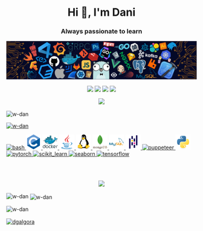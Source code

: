 <h1 align="center">Hi 👋, I'm Dani</h1>
<h3 align="center">Always passionate to learn</h3>

<!-- Header -->
<p align="center">
 
 <img src="https://github.com/w-dan/w-dan/blob/main/images/header_.png"/> 

</p>

<!-- Badges -->
<p align="center">
 
 <img src="https://badges.pufler.dev/visits/w-dan/w-dan"/> 
 <img src="https://badges.pufler.dev/years/w-dan"/>
 <img src="https://badges.pufler.dev/repos/w-dan"/>
 <img src="https://badges.pufler.dev/commits/monthly/w-dan" />

</p>

<!-- Technology stack -->
<p align = "center"><img src = "https://readme-typing-svg.herokuapp.com?color=5992F1&center=true&lines=Technology+stack"/></p>


<p align="left"> <img src="https://komarev.com/ghpvc/?username=w-dan&label=Profile%20views&color=0e75b6&style=flat" alt="w-dan" /> </p>

<p align="left"> <a href="https://github.com/ryo-ma/github-profile-trophy"><img src="https://github-profile-trophy.vercel.app/?username=w-dan" alt="w-dan" /></a> </p>

<p align="left"> <a href="https://www.gnu.org/software/bash/" target="_blank" rel="noreferrer"> <img src="https://www.vectorlogo.zone/logos/gnu_bash/gnu_bash-icon.svg" alt="bash" width="40" height="40"/> </a> <a href="https://www.cprogramming.com/" target="_blank" rel="noreferrer"> <img src="https://raw.githubusercontent.com/devicons/devicon/master/icons/c/c-original.svg" alt="c" width="40" height="40"/> </a> <a href="https://www.docker.com/" target="_blank" rel="noreferrer"> <img src="https://raw.githubusercontent.com/devicons/devicon/master/icons/docker/docker-original-wordmark.svg" alt="docker" width="40" height="40"/> </a> <a href="https://www.java.com" target="_blank" rel="noreferrer"> <img src="https://raw.githubusercontent.com/devicons/devicon/master/icons/java/java-original.svg" alt="java" width="40" height="40"/> </a> <a href="https://www.linux.org/" target="_blank" rel="noreferrer"> <img src="https://raw.githubusercontent.com/devicons/devicon/master/icons/linux/linux-original.svg" alt="linux" width="40" height="40"/> </a> <a href="https://www.mongodb.com/" target="_blank" rel="noreferrer"> <img src="https://raw.githubusercontent.com/devicons/devicon/master/icons/mongodb/mongodb-original-wordmark.svg" alt="mongodb" width="40" height="40"/> </a> <a href="https://www.mysql.com/" target="_blank" rel="noreferrer"> <img src="https://raw.githubusercontent.com/devicons/devicon/master/icons/mysql/mysql-original-wordmark.svg" alt="mysql" width="40" height="40"/> </a> <a href="https://pandas.pydata.org/" target="_blank" rel="noreferrer"> <img src="https://raw.githubusercontent.com/devicons/devicon/2ae2a900d2f041da66e950e4d48052658d850630/icons/pandas/pandas-original.svg" alt="pandas" width="40" height="40"/> </a> <a href="https://github.com/puppeteer/puppeteer" target="_blank" rel="noreferrer"> <img src="https://www.vectorlogo.zone/logos/pptrdev/pptrdev-official.svg" alt="puppeteer" width="40" height="40"/> </a> <a href="https://www.python.org" target="_blank" rel="noreferrer"> <img src="https://raw.githubusercontent.com/devicons/devicon/master/icons/python/python-original.svg" alt="python" width="40" height="40"/> </a> <a href="https://pytorch.org/" target="_blank" rel="noreferrer"> <img src="https://www.vectorlogo.zone/logos/pytorch/pytorch-icon.svg" alt="pytorch" width="40" height="40"/> </a> <a href="https://scikit-learn.org/" target="_blank" rel="noreferrer"> <img src="https://upload.wikimedia.org/wikipedia/commons/0/05/Scikit_learn_logo_small.svg" alt="scikit_learn" width="40" height="40"/> </a> <a href="https://seaborn.pydata.org/" target="_blank" rel="noreferrer"> <img src="https://seaborn.pydata.org/_images/logo-mark-lightbg.svg" alt="seaborn" width="40" height="40"/> </a> <a href="https://www.tensorflow.org" target="_blank" rel="noreferrer"> <img src="https://www.vectorlogo.zone/logos/tensorflow/tensorflow-icon.svg" alt="tensorflow" width="40" height="40"/> </a> </p>



<br><br>

<!-- GitHub stats -->
<p align = "center"><img src = "https://readme-typing-svg.herokuapp.com?color=5992F1&center=true&lines=My+GitHub+stats"/></p>

<p><img align="left" src="https://github-readme-stats.vercel.app/api/top-langs?username=w-dan&show_icons=true&locale=en&layout=compact" alt="w-dan" /></p>

<p>&nbsp;<img align="center" src="https://github-readme-stats.vercel.app/api?username=w-dan&show_icons=true&locale=en" alt="w-dan" /></p>

<p><img align="center" src="https://github-readme-streak-stats.herokuapp.com/?user=w-dan&" alt="w-dan" /></p>


<p align="left">
<a href="https://kaggle.com/dgalgora" target="blank"><img align="center" src="https://raw.githubusercontent.com/rahuldkjain/github-profile-readme-generator/master/src/images/icons/Social/kaggle.svg" alt="dgalgora" height="30" width="40" /></a>
</p>

